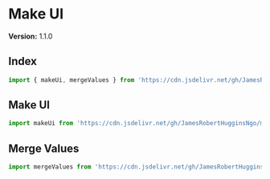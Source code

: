 # Make UI

**Version:** 1.1.0

## Index

``` JavaScript
import { makeUi, mergeValues } from 'https://cdn.jsdelivr.net/gh/JamesRobertHugginsNgo/make-ui@1.1.0/index.js';
```

## Make UI

``` JavaScript
import makeUi from 'https://cdn.jsdelivr.net/gh/JamesRobertHugginsNgo/make-ui@1.1.0/make-ui.js';
```

## Merge Values

``` JavaScript
import mergeValues from 'https://cdn.jsdelivr.net/gh/JamesRobertHugginsNgo/make-ui@1.1.0/merge-values.js';
```
